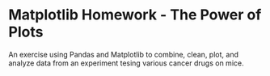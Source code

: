 # Matplotlib Homework - The Power of Plots

An exercise using Pandas and Matplotlib to combine, clean, plot, and analyze data from an experiment tesing various cancer drugs on mice.